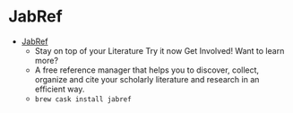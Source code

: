 # JabRef
- [JabRef](https://www.jabref.org/)
  -  Stay on top of your Literature Try it now Get Involved! Want to learn more?
  - A free reference manager that helps you to discover, collect, organize and cite your scholarly literature and research in an efficient way.
  - `brew cask install jabref`
